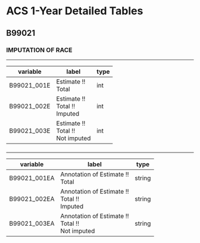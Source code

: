 # ACS 1-Year Detailed Tables

## B99021

### IMPUTATION OF RACE

___

| variable | label | type |
| ----- | ----- | ----- |
| B99021_001E | Estimate !!<br>Total | int |
| B99021_002E | Estimate !!<br>Total !!<br>Imputed | int |
| B99021_003E | Estimate !!<br>Total !!<br>Not imputed | int |
### 

___

| variable | label | type |
| ----- | ----- | ----- |
| B99021_001EA | Annotation of Estimate !!<br>Total | string |
| B99021_002EA | Annotation of Estimate !!<br>Total !!<br>Imputed | string |
| B99021_003EA | Annotation of Estimate !!<br>Total !!<br>Not imputed | string |

